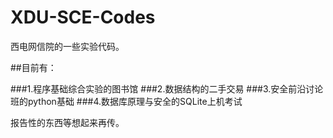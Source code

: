 # XDU-SCE-Codes
西电网信院的一些实验代码。

##目前有：

###1.程序基础综合实验的图书馆
###2.数据结构的二手交易
###3.安全前沿讨论班的python基础
###4.数据库原理与安全的SQLite上机考试


报告性的东西等想起来再传。
